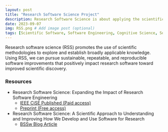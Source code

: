 ```yaml
---
layout: post
title: "Research Software Science Project"
description: Research Software Science is about applying the scientific method to understand and improve how software is developed and used to advance scientific research
date: 2023-09-07
img: RSS.png # Add image post (optional)
tags: [Scientific Software, Software Engineering, Cognitive Science, Social Science] # add tag
---
```

Research software science (RSS) promotes the use of scientific methodologies to explore and establish broadly applicable knowledge. Using RSS, we can pursue sustainable, repeatable, and reproducible software improvements that positively impact research software toward improved scientific discovery.

### Resources

- Research Software Science: Expanding the Impact of Research Software Engineering
  - [IEEE CiSE Published (Paid access)](https://ieeexplore.ieee.org/document/10078171)
  - [Preprint (Free access)](https://digitalcommons.csbsju.edu/cgi/viewcontent.cgi?article=1035&context=csci_pubs)
- Research Software Science: A Scientific Approach to Understanding and Improving How We Develop and Use Software for Research
  - [BSSw Blog Article](https://bssw.io/blog_posts/research-software-science-a-scientific-approach-to-understanding-and-improving-how-we-develop-and-use-software-for-research)
